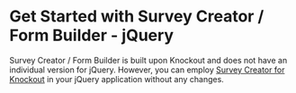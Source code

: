 # Get Started with Survey Creator / Form Builder - jQuery

Survey Creator / Form Builder is built upon Knockout and does not have an individual version for jQuery. However, you can employ [Survey Creator for Knockout](../knockout/) in your jQuery application without any changes.